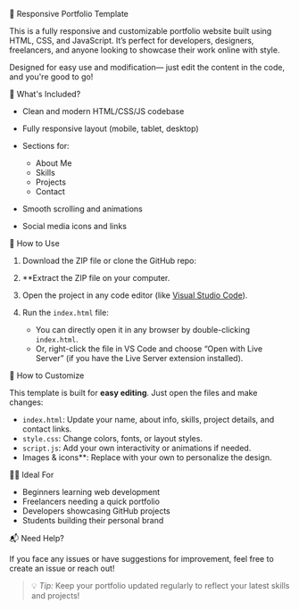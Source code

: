 🌟 Responsive Portfolio Template

This is a fully responsive and customizable portfolio website built using HTML, CSS, and JavaScript. It’s perfect for developers, designers, freelancers, and anyone looking to showcase their work online with style.

Designed for easy use and modification— just edit the content in the code, and you're good to go!

📂 What's Included?

* Clean and modern HTML/CSS/JS codebase
* Fully responsive layout (mobile, tablet, desktop)
* Sections for:

  * About Me
  * Skills
  * Projects
  * Contact
    
* Smooth scrolling and animations
* Social media icons and links

🚀 How to Use

1. Download the ZIP file or clone the GitHub repo:

2. **Extract the ZIP file on your computer.

3. Open the project in any code editor (like [Visual Studio Code](https://code.visualstudio.com/)).

4. Run the `index.html` file:

   * You can directly open it in any browser by double-clicking `index.html`.
   * Or, right-click the file in VS Code and choose “Open with Live Server” (if you have the Live Server extension installed).

🔧 How to Customize

This template is built for **easy editing**. Just open the files and make changes:

* `index.html`: Update your name, about info, skills, project details, and contact links.
* `style.css`: Change colors, fonts, or layout styles.
* `script.js`: Add your own interactivity or animations if needed.
* Images & icons**: Replace with your own to personalize the design.

🧑‍💻 Ideal For

* Beginners learning web development
* Freelancers needing a quick portfolio
* Developers showcasing GitHub projects
* Students building their personal brand

📬 Need Help?

If you face any issues or have suggestions for improvement, feel free to create an issue or reach out!


> 💡 *Tip:* Keep your portfolio updated regularly to reflect your latest skills and projects!

